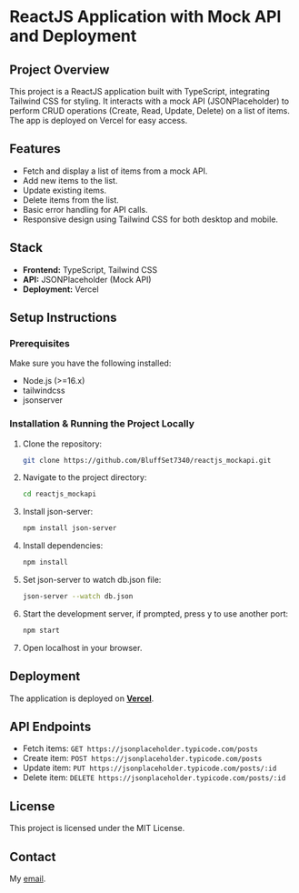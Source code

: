 # ReactJS Application with Mock API and Deployment

## Project Overview

This project is a ReactJS application built with TypeScript, integrating Tailwind CSS for styling. It interacts with a mock API (JSONPlaceholder) to perform CRUD operations (Create, Read, Update, Delete) on a list of items. The app is deployed on Vercel for easy access.

## Features

- Fetch and display a list of items from a mock API.
- Add new items to the list.
- Update existing items.
- Delete items from the list.
- Basic error handling for API calls.
- Responsive design using Tailwind CSS for both desktop and mobile.

## Stack

- **Frontend:** TypeScript, Tailwind CSS
- **API:** JSONPlaceholder (Mock API)
- **Deployment:** Vercel

## Setup Instructions

### Prerequisites

Make sure you have the following installed:

- Node.js (>=16.x)
- tailwindcss
- jsonserver

### Installation & Running the Project Locally

1. Clone the repository:
   ```sh
   git clone https://github.com/BluffSet7340/reactjs_mockapi.git
   ```
2. Navigate to the project directory:
   ```sh
   cd reactjs_mockapi
   ```
3. Install json-server:
   ```sh
   npm install json-server
   ```
4. Install dependencies:
   ```sh
   npm install 
   ```
5. Set json-server to watch db.json file:
   ```sh
   json-server --watch db.json
   ```
6. Start the development server, if prompted, press y to use another port:
   ```sh
   npm start 
   ```
7. Open localhost in your browser.

## Deployment

The application is deployed on [**Vercel**](https://reactjs-mockapi.vercel.app/).

## API Endpoints

- Fetch items: `GET https://jsonplaceholder.typicode.com/posts`
- Create item: `POST https://jsonplaceholder.typicode.com/posts`
- Update item: `PUT https://jsonplaceholder.typicode.com/posts/:id`
- Delete item: `DELETE https://jsonplaceholder.typicode.com/posts/:id`

## License

This project is licensed under the MIT License.

## Contact

My [email](mailto\:saeed.binmizan@gmail.com).

